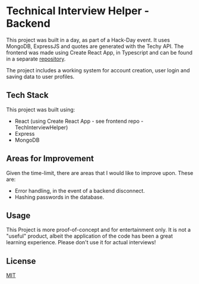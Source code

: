# Technical Interview Helper - Backend

This project was built in a day, as part of a Hack-Day event. It uses MongoDB, ExpressJS and quotes are generated with the Techy API. The frontend was made using Create React App, in Typescript and can be found in a separate [repository](https://github.com/SMooreSwe/techInterviewHelper).

The project includes a working system for account creation, user login and saving data to user profiles.

## Tech Stack
This project was built using:
- React (using Create React App - see frontend repo - TechInterviewHelper)
- Express
- MongoDB

## Areas for Improvement

Given the time-limit, there are areas that I would like to improve upon. These are:

- Error handling, in the event of a backend disconnect.
- Hashing passwords in the database.


## Usage

This Project is more proof-of-concept and for entertainment only. It is not a "useful" product, albeit the application of the code has been a great learning experience. Please don't use it for actual interviews!


## License

[MIT](https://choosealicense.com/licenses/mit/)
